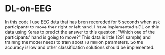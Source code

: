# DL-on-EEG
In this code I use EEG data that has been recoreded for 5 seconds when ask participants to move their right or left hand.
I have implemented a DL on this data using Keras to predict the answer to this question: "Which one of the participants' hand is going to move?"
This data is little (291 sample) and training the model needs to train about 18 million parameters. So the accuracy is low and other classification solutions 
should be implemented.
